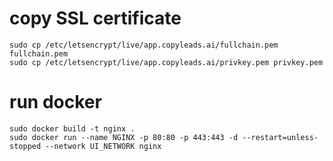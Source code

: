 # copy SSL certificate
```shell
sudo cp /etc/letsencrypt/live/app.copyleads.ai/fullchain.pem fullchain.pem
sudo cp /etc/letsencrypt/live/app.copyleads.ai/privkey.pem privkey.pem
```

# run docker
```shell
sudo docker build -t nginx .
sudo docker run --name NGINX -p 80:80 -p 443:443 -d --restart=unless-stopped --network UI_NETWORK nginx
```